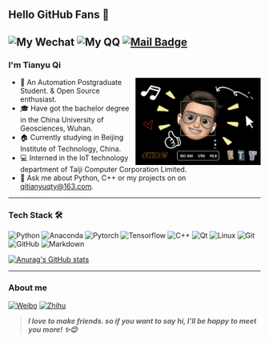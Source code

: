 ## Hello GitHub Fans 👋

![My Wechat](https://img.shields.io/badge/WeChat-Qitianyujqk-red?style=flat&logo=WeChat)
![My QQ](https://img.shields.io/badge/QQ-1124351512-red?style=flat&logo=TencentQQ&logoColor=FFD700)
[![Mail Badge](https://img.shields.io/badge/Mail-qitianyuqty@163.com-red?style=flat&logo=Minutemailer&logoColor=white&link=mailto:qitianyuqty@163.com)](mailto:qitianyuqty@163.com)
---

### I'm Tianyu Qi
<img align="right" src="https://github.com/QiTianyu-0403/QiTianyu-0403/blob/main/1.jpeg" width="250"/>

- 💁 An Automation Postgraduate Student. & Open Source enthusiast.
- 🎓 Have got the bachelor degree in the China University of Geosciences, Wuhan.
- 🏠 Currently studying in Beijing Institute of Technology, China.
- 💻 Interned in the IoT technology department of Taiji Computer Corporation Limited.
- 📝 Ask me about Python, C++ or my projects on on [qitianyuqty@163.com](mailto:qitianyuqty@163.com).
---

### Tech Stack 🛠

![Python](https://img.shields.io/badge/-Python-333333?style=flat&logo=Python&logoColor=1E90FF&color=483D8B)
![Anaconda](https://img.shields.io/badge/-Anaconda-333333?style=flat&logo=Anaconda&color=483D8B)
![Pytorch](https://img.shields.io/badge/-Pytorch-333333?style=flat&logo=Pytorch&color=483D8B)
![Tensorflow](https://img.shields.io/badge/-Tensorflow-333333?style=flat&logo=Tensorflow&color=483D8B)
![C++](https://img.shields.io/badge/-C++-333333?style=flat&logo=cplusplus&logoColor=00BFFF&color=483D8B)
![Qt](https://img.shields.io/badge/-Qt-333333?style=flat&logo=Qt&color=483D8B)
![Linux](https://img.shields.io/badge/-Linux-333333?style=flat&logo=Linux&logoColor=FCC624&color=483D8B)
![Git](https://img.shields.io/badge/-Git-333333?style=flat&logo=git&color=483D8B)
![GitHub](https://img.shields.io/badge/-GitHub-333333?style=flat&logo=github&color=483D8B)
![Markdown](https://img.shields.io/badge/-Markdown-333333?style=flat&logo=markdown&color=483D8B)

[![Anurag's GitHub stats](https://github-readme-stats.vercel.app/api?username=QiTianyu-0403&hide=contribs,prs&show_icons=true&include_all_commits=True&theme=github_dark)](https://github.com/QiTianyu-0403/github-readme-stats)


---
### About me

[![Weibo](https://img.shields.io/badge/-Weibo-333333?style=flat&logo=SinaWeibo&logoColor=E6162D&color=FF8C00)](https://weibo.com/u/5632513104)
[![Zhihu](https://img.shields.io/badge/-Zhihu-333333?style=flat&logo=Zhihu&logoColor=FFFFFF&color=0084FF)](https://www.zhihu.com/people/xin-sen-miao-yan-yao-49-60)

> ***I love to make friends. so if you want to say hi, I'll be happy to meet you more! ✨😊***
<!--
**QiTianyu-0403/QiTianyu-0403** is a ✨ _special_ ✨ repository because its `README.md` (this file) appears on your GitHub profile.

Here are some ideas to get you started:

- 🔭 I’m currently working on ...
- 🌱 I’m currently learning ...
- 👯 I’m looking to collaborate on ...
- 🤔 I’m looking for help with ...
- 💬 Ask me about ...
- 📫 How to reach me: ...
- 😄 Pronouns: ...
- ⚡ Fun fact: ...
-->
